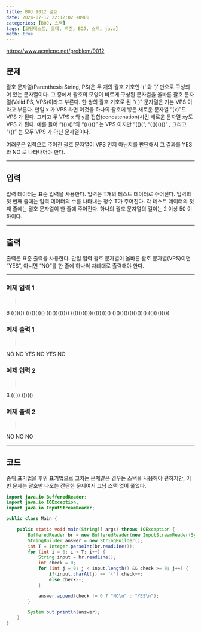 ```yaml
---
title: BOJ 9012 괄호
date: 2024-07-17 22:12:02 +0900
categories: [BOJ, 스택]
tags: [코딩테스트, 코테, 백준, BOJ, 스택, java]
math: true
---
```


<https://www.acmicpc.net/problem/9012>

## 문제
괄호 문자열(Parenthesis String, PS)은 두 개의 괄호 기호인 ‘(’ 와 ‘)’ 만으로 구성되어 있는 문자열이다. 그 중에서 괄호의 모양이 바르게 구성된 문자열을 올바른 괄호 문자열(Valid PS, VPS)이라고 부른다. 한 쌍의 괄호 기호로 된 “( )” 문자열은 기본 VPS 이라고 부른다. 만일 x 가 VPS 라면 이것을 하나의 괄호에 넣은 새로운 문자열 “(x)”도 VPS 가 된다. 그리고 두 VPS x 와 y를 접합(concatenation)시킨 새로운 문자열 xy도 VPS 가 된다. 예를 들어 “(())()”와 “((()))” 는 VPS 이지만 “(()(”, “(())()))” , 그리고 “(()” 는 모두 VPS 가 아닌 문자열이다. 

여러분은 입력으로 주어진 괄호 문자열이 VPS 인지 아닌지를 판단해서 그 결과를 YES 와 NO 로 나타내어야 한다. 

---
## 입력
입력 데이터는 표준 입력을 사용한다. 입력은 T개의 테스트 데이터로 주어진다. 입력의 첫 번째 줄에는 입력 데이터의 수를 나타내는 정수 T가 주어진다. 각 테스트 데이터의 첫째 줄에는 괄호 문자열이 한 줄에 주어진다. 하나의 괄호 문자열의 길이는 2 이상 50 이하이다. 

---
## 출력
출력은 표준 출력을 사용한다. 만일 입력 괄호 문자열이 올바른 괄호 문자열(VPS)이면 “YES”, 아니면 “NO”를 한 줄에 하나씩 차례대로 출력해야 한다. 

---
### 예제 입력 1
> <pre>
6
(())())
(((()())()
(()())((()))
((()()(()))(((())))()
()()()()(()()())()
(()((())()(
> </pre>

### 예제 출력 1
> <pre>
NO
NO
YES
NO
YES
NO
> </pre>

### 예제 입력 2
> <pre>
3
((
))
())(()
> </pre>

### 예제 출력 2
> <pre>
NO
NO
NO
> </pre>

---
## 코드

중위 표기법을 후위 표기법으로 고치는 문제같은 경우는 스택을 사용해야 편하지만, 이번 문제는 괄호만 나오는 간단한 문제여서 그냥 스택 없이 풀었다.

```java
import java.io.BufferedReader;
import java.io.IOException;
import java.io.InputStreamReader;

public class Main {

    public static void main(String[] args) throws IOException {
        BufferedReader br = new BufferedReader(new InputStreamReader(System.in));
        StringBuilder answer = new StringBuilder();
        int T = Integer.parseInt(br.readLine());
        for (int i = 0; i < T; i++) {
            String input = br.readLine();
            int check = 0;
            for (int j = 0; j < input.length() && check >= 0; j++) {
                if(input.charAt(j) == '(') check++;
                else check--;
            }

            answer.append(check != 0 ? "NO\n" : "YES\n");
        }

        System.out.println(answer);
    }
}
```
